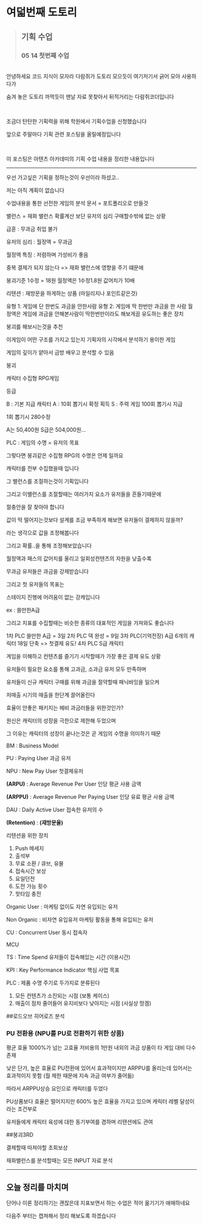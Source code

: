 <!-- Heading -->
#  여덟번째 도토리

<!-- Quote -->
> ## 기획 수업
> 
> ### 05 14 첫번째 수업
<br>
안녕하세요 코드 지식이 모자라 다람쥐가 도토리 모으듯이 여기저기서 긁어 모아 사용하다가

숨겨 놓은 도토리 까먹듯이 맨날 자료 못찾아서 뒤적거리는 다람쥐코더입니다

<br>

조금더 탄탄한 기획력을 위해 학원에서 기획수업을 신청했습니다

앞으로 주말마다 기획 관련 포스팅을 올릴예정입니다

<br>

이 포스팅은 아텐츠 아카데미의 기획 수업 내용을 정리한 내용입니다

<hr>
<!-- Numbered list -->

우선 가고싶은 기획을 정하는것이 우선이라 하셨고..

저는 아직 계획이 없습니다

수업내용을 통한 선전한 게임의 분석 문서 = 포트폴리오로 만들것

밸런스 = 재화 밸런스
확률계산 보단 유저의 심리
구매할수밖에 없는 상황

급훈 : 무과금 취업 불가

유저의 심리 : 월정액 = 무과금

월정액 특징 : 저렴하며 가성비가 좋음

중복 결제가 되지 않는다 => 재화 밸런스에 영향을 주기 떄문에

붕괴기준 1수정 = 18원 월정액은 1수정1.8원 값어치가 10배

리텐션 : 재방문을 하게하는 상품 (마일리지나 포인트같은것)

유형 1: 게임에 단 한번도 과금을 안한사람
유형 2: 게임에 딱 한번만 과금을 한 사람
월정액은  게임에 과금을 안해본사람이 딱한번만이라도 해보게끔 유도하는 좋은 장치

붕괴를 해보시는것을 추천

이게임이 어떤 구조를 가지고 있는지 기획자의 시각에서 분석하기 용이한 게임

게임의 깊이가 얕아서 금방 배우고 분석할 수 있음

붕괴

캐릭터 수집형 RPG게임

등급

B : 기본 지급 캐릭터
A : 10회 뽑기시 확정 획득
S : 주력 게임 100회 뽑기시 지급

1회 뽑기시 280수정

A는 50,400원 S급은 504,000원...

PLC : 게임의 수명 = 유저의 목표

그렇다면 붕괴같은 수집형 RPG의 수명은 언제 일까요

캐릭터를 전부 수집했을때 입니다

그 밸런스를 조절하는것이 기획입니다

그리고 이밸런스를 조절할때는 여러가지 요소가 유저들을 흔들기때문에

절충안을 잘 찾아야 합니다

값이 딱 떨어지는것보다 설계를 조금 부족하게 해보면 유저들이 결제하지 않을까?

라는 생각으로 값을 조정해봅니다

그리고 확률..을 통해 조정해보았습니다

월정액과 패스의 값어치를 올리고 일회성컨텐츠의 자원을 낮출수록

무과금 유저들은 과금을 강제받습니다

그리고 첫 유저들의 목표는

스테이지 진행에 어려움이 없는 강캐입니다

ex : 쓸만한A급

그리고 지표를 수집할때는 비슷한 종류의 대표적인 게임을 가져와도 좋습니다

1차 PLC         쓸만한 A급 = 3일
2차 PLC         덱 완성 = 9일
3차 PLC(기억전장) A급 6개의 캐릭터 18일  단축 => 첫결제 유도!
4차 PLC         S급 캐릭터 

게임을 이해하고 컨텐츠를 즐기기 시작할때가 가장 좋은 결제 유도 상황

유저들이 필요한 요소를 통해 고과금, 소과금 유저 모두 만족하며

유저들이 신규 캐릭터 구매를 위해 과금을 절약할때 패닉바잉을 일으켜

저매출 시기의 매출을 한단계 끌어올린다

효율이 안좋은 패키지는 헤비 과금러들을 위한것인가?

원신은 캐릭터의 성장을 극한으로 제한해 두었으며

그 이유는 캐릭터의 성장이 끝나는것은 곧 게임의 수명을 의미하기 때문

BM : Business Model

PU : Paying User 과금 유저

NPU : New Pay User 첫결제유저

**(ARPU)** : Average Revenue Per User 인당 평균 사용 금액

**(ARPPU)** : Average Revenue Per Paying User 인당 유료 평균 사용 금액

DAU : Daily Active User 접속한 유저의 수

**(Retention)** : **(재방문율)** 

리텐션을 위한 장치

1. Push 메세지
2. 출석부
3. 무료 소환 / 큐브, 유물
4. 접속시간 보상
5. 요일던전
6. 도전 가능 횟수
7. 핫타임 충전

Organic User : 마케팅 없이도 자연 유입되는 유저

Non Organic : 비자연 유입유저 마케팅 활동을 통해 유입되는 유저

CU : Concurrent User 동시 접속자

MCU

TS : Time Spend 유저들이 접속해있는 시간 (이용시간)

KPI : Key Performance Indicator 핵심 사업 목표

PLC : 제품 수명 주기로 두가지로 분류된다
1. 모든 컨텐츠가 소진되는 시점 (보통 케이스)
2. 매출이 점차 줄어들어 유지비보다 낮아지는 시점 (사실상 망겜)

##로드오브 히어로즈 분석

### PU 전환용 (NPU를 PU로 전환하기 위한 상품)

평균 효율 1000%가 넘는 고효율 저비용의 1만원 내외의 과금 상품이 타 게임 대비 다수 존재

낮은 단가, 높은 효율로 PU전환에 있어서 효과적이지만 ARPPU를 올리는데 있어서는 효과적이지 못함
(월 제한 때문에 지속 과금 여부가 줄어듦)

따라서 ARPPU상승 요인으로 캐릭터를 두었다

PU상품보다 효율은 떨어지지만 600% 높은 효율을 가지고 있으며 캐릭터 레벨 달성이라는 조건부로

유저들에게 캐릭터 육성에 대한 동기부여를 겸하며 리탠션에도 관여

##붕괴3RD

결제할때 따져야할 초회보상

재화밸런스를 분석할때는 모든 INPUT 자료 분석

<hr>

## 오늘 정리를 마치며

단어나 이론 정리하기는 괜찮은데 지표보면서 하는 수업은 적어 옮기기가 애매하네요

다음주 부터는 캡쳐해서 정리 해보도록 하겠습니다